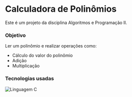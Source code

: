 # Calculadora de Polinômios
Este é um projeto da disciplina Algoritmos e Programação II.

### Objetivo

Ler um polinômio e realizar operações como:
- Cálculo do valor do polinômio
- Adição
- Multiplicação

### Tecnologias usadas
![Linguagem C](https://img.shields.io/badge/C-00599C?style=for-the-badge&logo=c&logoColor=white)